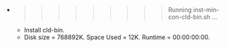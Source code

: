 * >>>>>>>>> Running inst-min-con-cld-bin.sh ...
  * Install cld-bin.
  * Disk size = 768892K. Space Used = 12K. Runtime = 00:00:00:00.
